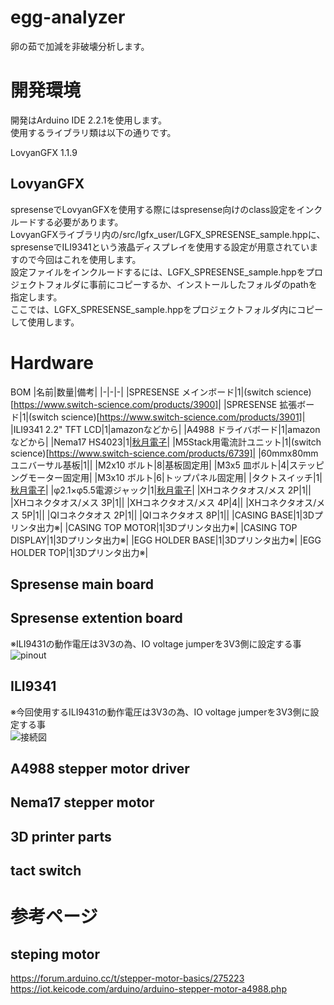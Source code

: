 # egg-analyzer
卵の茹で加減を非破壊分析します。


# 開発環境
開発はArduino IDE 2.2.1を使用します。  
使用するライブラリ類は以下の通りです。  

LovyanGFX 1.1.9  

## LovyanGFX
spresenseでLovyanGFXを使用する際にはspresense向けのclass設定をインクルードする必要があります。  
LovyanGFXライブラリ内の/src/lgfx_user/LGFX_SPRESENSE_sample.hppに、spresenseでILI9341という液晶ディスプレイを使用する設定が用意されていますので今回はこれを使用します。  
設定ファイルをインクルードするには、LGFX_SPRESENSE_sample.hppをプロジェクトフォルダに事前にコピーするか、インストールしたフォルダのpathを指定します。  
ここでは、LGFX_SPRESENSE_sample.hppをプロジェクトフォルダ内にコピーして使用します。  


# Hardware

BOM
|名前|数量|備考|
|-|-|-|
|SPRESENSE メインボード|1|(switch science)[https://www.switch-science.com/products/3900]|
|SPRESENSE 拡張ボード|1|(switch science)[https://www.switch-science.com/products/3901]|
|ILI9341 2.2" TFT LCD|1|amazonなどから|
|A4988 ドライバボード|1|amazonなどから|
|Nema17 HS4023|1|[秋月電子](https://akizukidenshi.com/catalog/g/g105372/)|
|M5Stack用電流計ユニット|1|(switch science)[https://www.switch-science.com/products/6739]|
|60mmx80mm ユニバーサル基板|1||
|M2x10 ボルト|8|基板固定用|
|M3x5 皿ボルト|4|ステッピングモーター固定用|
|M3x10 ボルト|6|トップパネル固定用|
|タクトスイッチ|1|[秋月電子](https://akizukidenshi.com/catalog/g/g115660/)|
|φ2.1×φ5.5電源ジャック|1|[秋月電子](https://akizukidenshi.com/catalog/g/g106568/)|
|XHコネクタオス/メス 2P|1||
|XHコネクタオス/メス 3P|1||
|XHコネクタオス/メス 4P|4||
|XHコネクタオス/メス 5P|1||
|QIコネクタオス 2P|1||
|QIコネクタオス 8P|1||
|CASING BASE|1|3Dプリンタ出力※|
|CASING TOP MOTOR|1|3Dプリンタ出力※|
|CASING TOP DISPLAY|1|3Dプリンタ出力※|
|EGG HOLDER BASE|1|3Dプリンタ出力※|
|EGG HOLDER TOP|1|3Dプリンタ出力※|


## Spresense main board

## Spresense extention board
※ILI9431の動作電圧は3V3の為、IO voltage jumperを3V3側に設定する事  
![pinout](https://docs.neqto.com/images/spresense_hw_pinout_exboard.png)

## ILI9341
※今回使用するILI9431の動作電圧は3V3の為、IO voltage jumperを3V3側に設定する事  
![接続図](https://developer.sony.com/spresense/development-guides/images/connect_ili9341.png)

## A4988 stepper motor driver

## Nema17 stepper motor

## 3D printer parts

## tact switch


# 参考ページ
## steping motor
https://forum.arduino.cc/t/stepper-motor-basics/275223  
https://iot.keicode.com/arduino/arduino-stepper-motor-a4988.php
